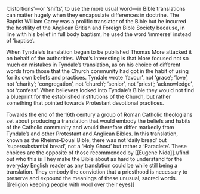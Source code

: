 ‘distortions’—or ‘shifts’, to use the more usual word—in Bible translations can matter hugely when they encapsulate differences in doctrine. The Baptist William Carey was a prolific translator of the Bible but he incurred the hostility of the Anglican British and Foreign Bible Society because, in line with his belief in full body baptism, he used the word ‘immerse’ instead of ‘baptise’.


When Tyndale’s translation began to be published  Thomas More attacked it on behalf of the authorities. What’s interesting is that More focused not so much on mistakes in Tyndale’s translation, as on his choice of different words from those that the Church community had got in the habit of using for its own beliefs and practices. Tyndale wrote ‘favour’, not ‘grace’; ‘love’, not ‘charity’; ‘congregation’, not ‘church’; ‘senior’, not ‘priest’; ‘acknowledge’, not ‘confess’. When believers looked into Tyndale’s Bible they would not find a blueprint for the established institutions of the Church, but rather something that pointed towards Protestant devotional practices.


Towards the end of the 16th century a group of Roman Catholic theologians set about producing a translation that would embody the beliefs and habits of the Catholic community and would therefore differ markedly from Tyndale’s and other Protestant and Anglican Bibles. In this translation, known as the Rheims–Douai Bible, there was not ‘daily bread’ but ‘supersubstantial bread’, not a ‘Holy Ghost’ but rather a ‘Paraclete’. These choices are the opposite of those recommended by [[Eugene Nida]].//find out who this is They make the Bible about as hard to understand for the everyday English reader as any translation could be while still being a translation. They embody the conviction that a priesthood is necessary to preserve and expound the meanings of these unusual, sacred words. [[religion keeping people with wool over their eyes]]
